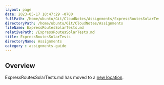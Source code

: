 ```yaml
---
layout: page
date: 2023-05-17 10:47:29 -0700
fullPath: /home/ubuntu/Git/CloudNotes/Assignments/ExpressRoutesSolarTests.md
directoryPath: /home/ubuntu/Git/CloudNotes/Assignments
fileName: ExpressRoutesSolarTests.md
relativePath: /ExpressRoutesSolarTests.md
title: ExpressRoutesSolarTests
directoryName: Assignments
category : assignments-guide
---
```


## Overview

ExpressRoutesSolarTests.md has moved to a [new location](Express/ExpressRoutesSolarTests.md).

